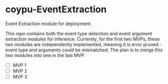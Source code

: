# coypu-EventExtraction
Event Extraction module for deployment.

This repo contains both the event type detection and event argument extraction modules for inference. Currently, for the first two MVPs, these two modules are independently implemented, meaning it is error pruned - event type and arguments could be mismatched. 
The plan is to merge this two modules into one in the last MVP.

- [ ] MVP 1
- [ ] MVP 2
- [ ] MVP 3
